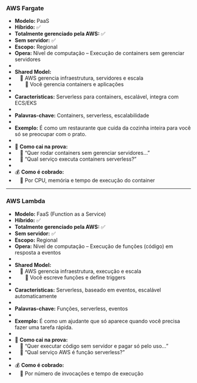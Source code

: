 ### **AWS Fargate**

- **Modelo:** PaaS
- **Híbrido:** ✅
- **Totalmente gerenciado pela AWS:** ✅
- **Sem servidor:** ✅
- **Escopo:** Regional
- **Opera:** Nível de computação – Execução de containers sem gerenciar servidores
- 
- **Shared Model:**
-  🔹 AWS gerencia infraestrutura, servidores e escala
-   🔹 Você gerencia containers e aplicações
- 
- **Características:** Serverless para containers, escalável, integra com ECS/EKS
- 
- **Palavras-chave:** Containers, serverless, escalabilidade
- 
- **Exemplo:** É como um restaurante que cuida da cozinha inteira para você só se preocupar com o prato.
- 
- 📝 **Como cai na prova:**
-  🔹 “Quer rodar containers sem gerenciar servidores...”
-  🔹 “Qual serviço executa containers serverless?”
- 
- 💰 **Como é cobrado:**
-  🔹 Por CPU, memória e tempo de execução do container

---

### **AWS Lambda**

- **Modelo:** FaaS (Function as a Service)
- **Híbrido:** ✅
- **Totalmente gerenciado pela AWS:** ✅
- **Sem servidor:** ✅
- **Escopo:** Regional
- **Opera:** Nível de computação – Execução de funções (código) em resposta a eventos
- 
- **Shared Model:**
-  🔹 AWS gerencia infraestrutura, execução e escala
-   🔹 Você escreve funções e define triggers
- 
- **Características:** Serverless, baseado em eventos, escalável automaticamente
- 
- **Palavras-chave:** Funções, serverless, eventos
- 
- **Exemplo:** É como um ajudante que só aparece quando você precisa fazer uma tarefa rápida.
- 
- 📝 **Como cai na prova:**
-  🔹 “Quer executar código sem servidor e pagar só pelo uso...”
-  🔹 “Qual serviço AWS é função serverless?”
- 
- 💰 **Como é cobrado:**
-  🔹 Por número de invocações e tempo de execução
